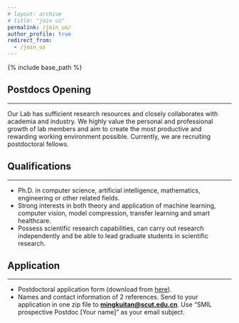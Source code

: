 ```yaml
---
# layout: archive
# title: "join us"
permalink: /join_us/
author_profile: true
redirect_from:
  - /join_us
---
```


{% include base_path %}

Postdocs Opening
----------
*******
Our Lab has sufficient research resources and closely collaborates with academia and industry. We highly value the personal and professional growth of lab members and aim to create the most productive and rewarding working environment possible. Currently, we are recruiting postdoctoral fellows.

Qualifications
----------
*******
* Ph.D. in computer science, artificial intelligence, mathematics, engineering or other related fields.
* Strong interests in both theory and application of machine learning, computer vision, model compression, transfer learning and smart healthcare.
* Possess scientific research capabilities, can carry out research independently and be able to lead graduate students in scientific research.

Application
----------
*******
* Postdoctoral application form (download from <a href='./download_material/postoctoral_application_form.docx' target="_blank">here</a>).
* Names and contact information of 2 references.
Send to your application in one zip file to **mingkuitan@scut.edu.cn**. Use “SMIL prospective Postdoc [Your name]” as your email subject.
